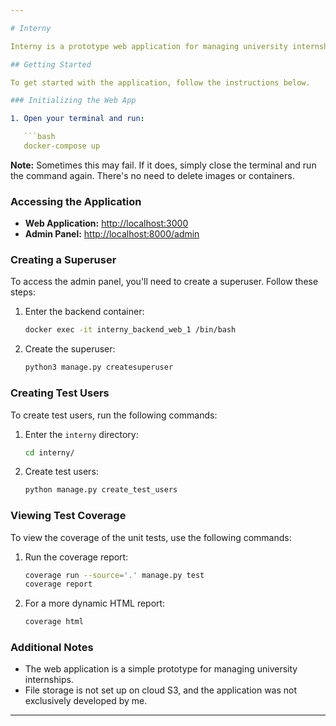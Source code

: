 ```yaml
---

# Interny

Interny is a prototype web application for managing university internships. This project was developed as a proof-of-concept and includes contributions from Pedro Pizarro (Frontend & Cloud) and Leonardo Silva (Full-stack).

## Getting Started

To get started with the application, follow the instructions below.

### Initializing the Web App

1. Open your terminal and run:

   ```bash
   docker-compose up
   ```

   **Note:** Sometimes this may fail. If it does, simply close the terminal and run the command again. There's no need to delete images or containers.

### Accessing the Application

- **Web Application:** [http://localhost:3000](http://localhost:3000)
- **Admin Panel:** [http://localhost:8000/admin](http://localhost:8000/admin)

### Creating a Superuser

To access the admin panel, you'll need to create a superuser. Follow these steps:

1. Enter the backend container:

   ```bash
   docker exec -it interny_backend_web_1 /bin/bash
   ```

2. Create the superuser:

   ```bash
   python3 manage.py createsuperuser
   ```

### Creating Test Users

To create test users, run the following commands:

1. Enter the `interny` directory:

   ```bash
   cd interny/
   ```

2. Create test users:

   ```bash
   python manage.py create_test_users
   ```

### Viewing Test Coverage

To view the coverage of the unit tests, use the following commands:

1. Run the coverage report:

   ```bash
   coverage run --source='.' manage.py test
   coverage report
   ```

2. For a more dynamic HTML report:

   ```bash
   coverage html
   ```

### Additional Notes

- The web application is a simple prototype for managing university internships.
- File storage is not set up on cloud S3, and the application was not exclusively developed by me.

---
```

